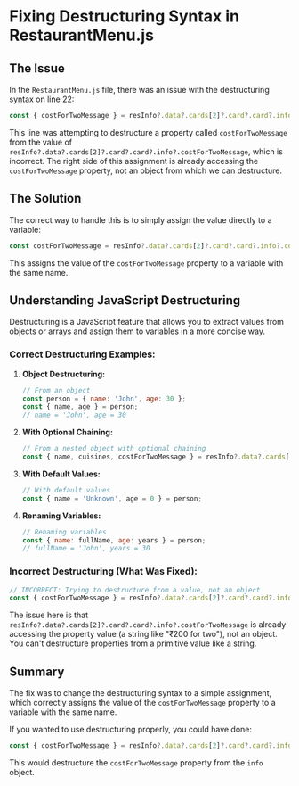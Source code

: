 # Fixing Destructuring Syntax in RestaurantMenu.js

## The Issue

In the `RestaurantMenu.js` file, there was an issue with the destructuring syntax on line 22:

```javascript
const { costForTwoMessage } = resInfo?.data?.cards[2]?.card?.card?.info?.costForTwoMessage;
```

This line was attempting to destructure a property called `costForTwoMessage` from the value of `resInfo?.data?.cards[2]?.card?.card?.info?.costForTwoMessage`, which is incorrect. The right side of this assignment is already accessing the `costForTwoMessage` property, not an object from which we can destructure.

## The Solution

The correct way to handle this is to simply assign the value directly to a variable:

```javascript
const costForTwoMessage = resInfo?.data?.cards[2]?.card?.card?.info?.costForTwoMessage;
```

This assigns the value of the `costForTwoMessage` property to a variable with the same name.

## Understanding JavaScript Destructuring

Destructuring is a JavaScript feature that allows you to extract values from objects or arrays and assign them to variables in a more concise way.

### Correct Destructuring Examples:

1. **Object Destructuring:**
   ```javascript
   // From an object
   const person = { name: 'John', age: 30 };
   const { name, age } = person;
   // name = 'John', age = 30
   ```

2. **With Optional Chaining:**
   ```javascript
   // From a nested object with optional chaining
   const { name, cuisines, costForTwoMessage } = resInfo?.data?.cards[2]?.card?.card?.info;
   ```

3. **With Default Values:**
   ```javascript
   // With default values
   const { name = 'Unknown', age = 0 } = person;
   ```

4. **Renaming Variables:**
   ```javascript
   // Renaming variables
   const { name: fullName, age: years } = person;
   // fullName = 'John', years = 30
   ```

### Incorrect Destructuring (What Was Fixed):

```javascript
// INCORRECT: Trying to destructure from a value, not an object
const { costForTwoMessage } = resInfo?.data?.cards[2]?.card?.card?.info?.costForTwoMessage;
```

The issue here is that `resInfo?.data?.cards[2]?.card?.card?.info?.costForTwoMessage` is already accessing the property value (a string like "₹200 for two"), not an object. You can't destructure properties from a primitive value like a string.

## Summary

The fix was to change the destructuring syntax to a simple assignment, which correctly assigns the value of the `costForTwoMessage` property to a variable with the same name.

If you wanted to use destructuring properly, you could have done:

```javascript
const { costForTwoMessage } = resInfo?.data?.cards[2]?.card?.card?.info;
```

This would destructure the `costForTwoMessage` property from the `info` object.